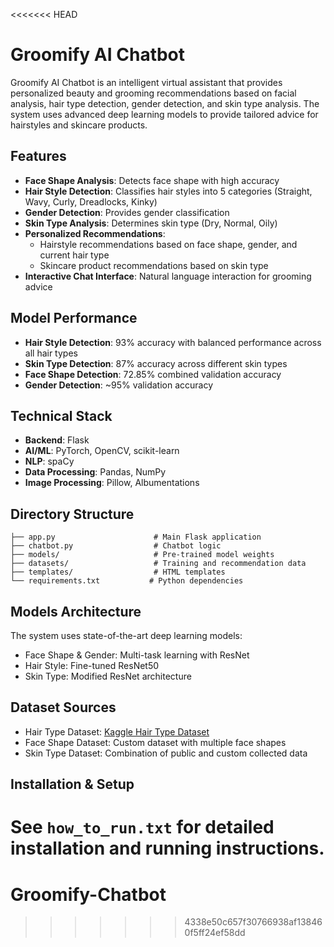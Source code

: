 <<<<<<< HEAD
# Groomify AI Chatbot

Groomify AI Chatbot is an intelligent virtual assistant that provides personalized beauty and grooming recommendations based on facial analysis, hair type detection, gender detection, and skin type analysis. The system uses advanced deep learning models to provide tailored advice for hairstyles and skincare products.

## Features

- **Face Shape Analysis**: Detects face shape with high accuracy
- **Hair Style Detection**: Classifies hair styles into 5 categories (Straight, Wavy, Curly, Dreadlocks, Kinky)
- **Gender Detection**: Provides gender classification
- **Skin Type Analysis**: Determines skin type (Dry, Normal, Oily)
- **Personalized Recommendations**: 
  - Hairstyle recommendations based on face shape, gender, and current hair type
  - Skincare product recommendations based on skin type
- **Interactive Chat Interface**: Natural language interaction for grooming advice

## Model Performance

- **Hair Style Detection**: 93% accuracy with balanced performance across all hair types
- **Skin Type Detection**: 87% accuracy across different skin types
- **Face Shape Detection**: 72.85% combined validation accuracy
- **Gender Detection**: ~95% validation accuracy

## Technical Stack

- **Backend**: Flask
- **AI/ML**: PyTorch, OpenCV, scikit-learn
- **NLP**: spaCy
- **Data Processing**: Pandas, NumPy
- **Image Processing**: Pillow, Albumentations

## Directory Structure

```
├── app.py                      # Main Flask application
├── chatbot.py                  # Chatbot logic
├── models/                     # Pre-trained model weights
├── datasets/                   # Training and recommendation data
├── templates/                  # HTML templates
└── requirements.txt           # Python dependencies
```

## Models Architecture

The system uses state-of-the-art deep learning models:
- Face Shape & Gender: Multi-task learning with ResNet
- Hair Style: Fine-tuned ResNet50
- Skin Type: Modified ResNet architecture

## Dataset Sources

- Hair Type Dataset: [Kaggle Hair Type Dataset](https://www.kaggle.com/datasets/kavyasreeb/hair-type-dataset)
- Face Shape Dataset: Custom dataset with multiple face shapes
- Skin Type Dataset: Combination of public and custom collected data

## Installation & Setup

See `how_to_run.txt` for detailed installation and running instructions.
=======
# Groomify-Chatbot
>>>>>>> 4338e50c657f30766938af138460f5ff24ef58dd
